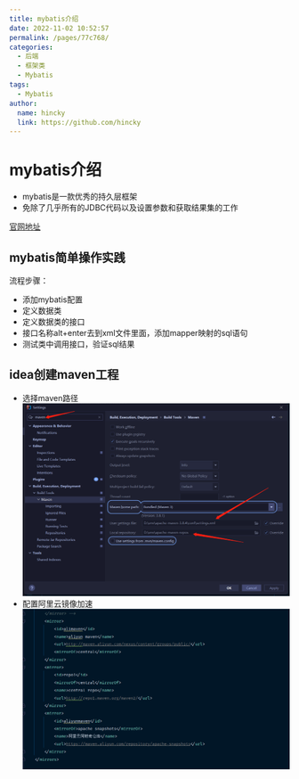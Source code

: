 ```yaml
---
title: mybatis介绍
date: 2022-11-02 10:52:57
permalink: /pages/77c768/
categories:
  - 后端
  - 框架类
  - Mybatis
tags:
  - Mybatis
author: 
  name: hincky
  link: https://github.com/hincky
---
```

# mybatis介绍
- mybatis是一款优秀的持久层框架
- 免除了几乎所有的JDBC代码以及设置参数和获取结果集的工作

[官网地址](https://mybatis.org/mybatis-3/zh/#)

## mybatis简单操作实践

流程步骤：
- 添加mybatis配置
- 定义数据类
- 定义数据类的接口
- 接口名称alt+enter去到xml文件里面，添加mapper映射的sql语句
- 测试类中调用接口，验证sql结果

## idea创建maven工程
- 选择maven路径
![](./img/1-1.png)
- 配置阿里云镜像加速
![](./img/1-2.png)



